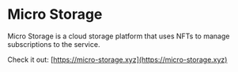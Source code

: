 # Micro Storage

Micro Storage is a cloud storage platform that uses NFTs to manage subscriptions to the service.

Check it out: [https://micro-storage.xyz](https://micro-storage.xyz)
